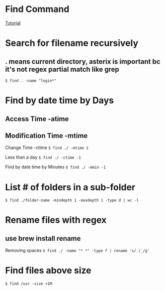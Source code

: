 # Find Command
[Tutorial](https://www.digitalocean.com/community/tutorials/how-to-use-find-and-locate-to-search-for-files-on-a-linux-vps)

# Search for filename recursively
## . means current directory, asterix is important bc it's not regex partial match like grep
`$ find . -name "login*"`

# Find by date time by Days
## Access Time -atime
## Modification Time -mtime
Change Time -ctime
`$ find ./ -mtime 1`

Less than a day
`$ find ./ -ctime -1`

Find by date time by Minutes
`$ find ./ -mmin -1`

# List # of folders in a sub-folder
`$ find ./folder-name -mindepth 1 -maxdepth 1 -type d | wc -l`

# Rename files with regex
## use brew install rename
Removing spaces
`$ find ./ -name "* *" -type f | rename 's/ /_/g'`

# Find files above size
`$ find /usr -size +1M`
